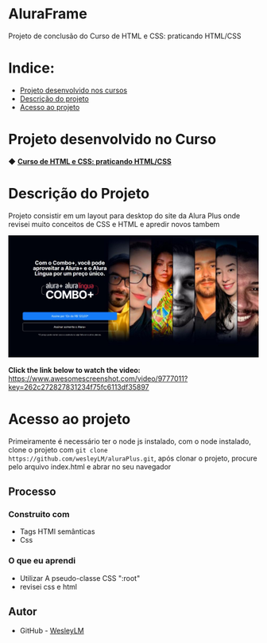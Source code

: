 # AluraFrame
Projeto de conclusão do Curso de
HTML e CSS: praticando HTML/CSS

# Indice:

* [Projeto desenvolvido nos cursos](#projeto-desenvolvido-no-curso)
* [Descrição do projeto](#descrição-do-projeto)
* [Acesso ao projeto](#acesso-ao-projeto)

# Projeto desenvolvido no Curso 

◆ [<strong>Curso de HTML e CSS: praticando HTML/CSS</strong>](https://cursos.alura.com.br/course/html-css-praticando-html-css) 

# Descrição do Projeto

Projeto consistir em um layout para desktop do site da Alura Plus onde revisei muito conceitos de CSS e HTML e apredir novos tambem 

![screenshot](https://github.com/wesleyLM/aluraPlus/blob/main/alura%20plus.png) 

<b>Click the link below to watch the video: </b>
 https://www.awesomescreenshot.com/video/9777011?key=262c272827831234f75fc6113df35897 
 
# Acesso ao projeto 

Primeiramente é necessário ter o node js instalado, com o node instalado, clone o projeto com `git clone https://github.com/wesleyLM/aluraPlus.git`, após clonar o projeto, procure pelo arquivo index.html e abrar no seu navegador 

## Processo

### Construito com

- Tags HTMl semânticas
- Css

### O que eu aprendi

- Utilizar A pseudo-classe CSS  ":root"
- revisei css e html
## Autor

- GitHub - [WesleyLM](https://github.com/wesleyLM)


